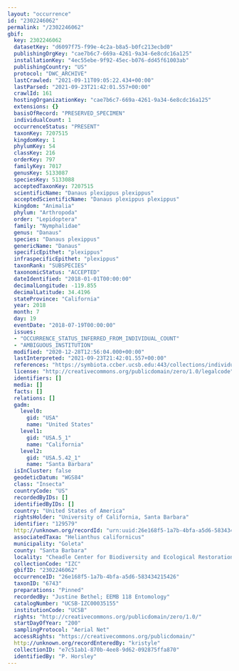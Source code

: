 ```yaml
---
layout: "occurrence"
id: "2302246062"
permalink: "/2302246062"
gbif:
  key: 2302246062
  datasetKey: "d6097f75-f99e-4c2a-b8a5-b0fc213ecbd0"
  publishingOrgKey: "cae7b6c7-669a-4261-9a34-6e8cdc16a125"
  installationKey: "4ec55ebe-9f92-45ec-b076-dd45f61003ab"
  publishingCountry: "US"
  protocol: "DWC_ARCHIVE"
  lastCrawled: "2021-09-11T09:05:22.434+00:00"
  lastParsed: "2021-09-23T21:42:01.557+00:00"
  crawlId: 161
  hostingOrganizationKey: "cae7b6c7-669a-4261-9a34-6e8cdc16a125"
  extensions: {}
  basisOfRecord: "PRESERVED_SPECIMEN"
  individualCount: 1
  occurrenceStatus: "PRESENT"
  taxonKey: 7207515
  kingdomKey: 1
  phylumKey: 54
  classKey: 216
  orderKey: 797
  familyKey: 7017
  genusKey: 5133087
  speciesKey: 5133088
  acceptedTaxonKey: 7207515
  scientificName: "Danaus plexippus plexippus"
  acceptedScientificName: "Danaus plexippus plexippus"
  kingdom: "Animalia"
  phylum: "Arthropoda"
  order: "Lepidoptera"
  family: "Nymphalidae"
  genus: "Danaus"
  species: "Danaus plexippus"
  genericName: "Danaus"
  specificEpithet: "plexippus"
  infraspecificEpithet: "plexippus"
  taxonRank: "SUBSPECIES"
  taxonomicStatus: "ACCEPTED"
  dateIdentified: "2018-01-01T00:00:00"
  decimalLongitude: -119.855
  decimalLatitude: 34.4196
  stateProvince: "California"
  year: 2018
  month: 7
  day: 19
  eventDate: "2018-07-19T00:00:00"
  issues:
  - "OCCURRENCE_STATUS_INFERRED_FROM_INDIVIDUAL_COUNT"
  - "AMBIGUOUS_INSTITUTION"
  modified: "2020-12-28T12:56:04.000+00:00"
  lastInterpreted: "2021-09-23T21:42:01.557+00:00"
  references: "https://symbiota.ccber.ucsb.edu:443/collections/individual/index.php?occid=129579"
  license: "http://creativecommons.org/publicdomain/zero/1.0/legalcode"
  identifiers: []
  media: []
  facts: []
  relations: []
  gadm:
    level0:
      gid: "USA"
      name: "United States"
    level1:
      gid: "USA.5_1"
      name: "California"
    level2:
      gid: "USA.5.42_1"
      name: "Santa Barbara"
  isInCluster: false
  geodeticDatum: "WGS84"
  class: "Insecta"
  countryCode: "US"
  recordedByIDs: []
  identifiedByIDs: []
  country: "United States of America"
  rightsHolder: "University of California, Santa Barbara"
  identifier: "129579"
  http://unknown.org/recordId: "urn:uuid:26e168f5-1a7b-4bfa-a5d6-583434215426"
  associatedTaxa: "Helianthus californicus"
  municipality: "Goleta"
  county: "Santa Barbara"
  locality: "Cheadle Center for Biodiversity and Ecological Restoration"
  collectionCode: "IZC"
  gbifID: "2302246062"
  occurrenceID: "26e168f5-1a7b-4bfa-a5d6-583434215426"
  taxonID: "6743"
  preparations: "Pinned"
  recordedBy: "Justine Bethel; EEMB 118 Entomology"
  catalogNumber: "UCSB-IZC00035155"
  institutionCode: "UCSB"
  rights: "http://creativecommons.org/publicdomain/zero/1.0/"
  startDayOfYear: "200"
  samplingProtocol: "Aerial Net"
  accessRights: "https://creativecommons.org/publicdomain/"
  http://unknown.org/recordEnteredBy: "kristyle"
  collectionID: "e7c51ab1-870b-4ee8-9d62-092875ffa870"
  identifiedBy: "P. Horsley"
---
```

